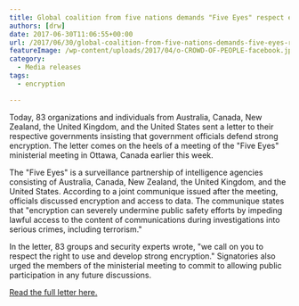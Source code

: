 ```yaml
---
title: Global coalition from five nations demands "Five Eyes" respect encryption
authors: [drw]
date: 2017-06-30T11:06:55+00:00
url: /2017/06/30/global-coalition-from-five-nations-demands-five-eyes-respect-encryption/
featureImage: /wp-content/uploads/2017/04/o-CROWD-OF-PEOPLE-facebook.jpg
category:
  - Media releases
tags:
  - encryption

---
```

Today, 83 organizations and individuals from Australia, Canada, New Zealand, the United Kingdom, and the United States sent a letter to their respective governments insisting that government officials defend strong encryption. The letter comes on the heels of a meeting of the "Five Eyes" ministerial meeting in Ottawa, Canada earlier this week.

The "Five Eyes" is a surveillance partnership of intelligence agencies consisting of Australia, Canada, New Zealand, the United Kingdom, and the United States. According to a joint communique issued after the meeting, officials discussed encryption and access to data. The communique states that "encryption can severely undermine public safety efforts by impeding lawful access to the content of communications during investigations into serious crimes, including terrorism."

In the letter, 83 groups and security experts wrote, "we call on you to respect the right to use and develop strong encryption." Signatories also urged the members of the ministerial meeting to commit to allowing public participation in any future discussions.

[Read the full letter here.][1]

 [1]: /wp-content/uploads/2017/06/Five-eyes-open-letter.pdf
